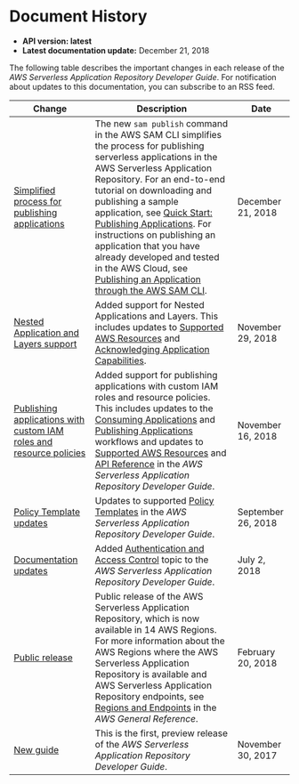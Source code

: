 # Document History<a name="doc-history"></a>
+ **API version: latest**
+ **Latest documentation update:** December 21, 2018

The following table describes the important changes in each release of the *AWS Serverless Application Repository Developer Guide*\. For notification about updates to this documentation, you can subscribe to an RSS feed\.

| Change | Description | Date | 
| --- |--- |--- |
| [Simplified process for publishing applications](#doc-history) | The new `sam publish` command in the AWS SAM CLI simplifies the process for publishing serverless applications in the AWS Serverless Application Repository\. For an end\-to\-end tutorial on downloading and publishing a sample application, see [Quick Start: Publishing Applications](https://docs.aws.amazon.com/serverlessrepo/latest/devguide/serverlessrepo-quick-start.html)\. For instructions on publishing an application that you have already developed and tested in the AWS Cloud, see [Publishing an Application through the AWS SAM CLI](https://docs.aws.amazon.com/serverlessrepo/latest/devguide/serverless-app-publishing-applications.html#publishing-application-through-cli)\. | December 21, 2018 | 
| [Nested Application and Layers support](#doc-history) | Added support for Nested Applications and Layers\. This includes updates to [Supported AWS Resources](https://docs.aws.amazon.com/serverlessrepo/latest/devguide/using-aws-sam.html#supported-resources-for-serverlessrepo) and [Acknowledging Application Capabilities](https://docs.aws.amazon.com/serverlessrepo/latest/devguide/acknowledging-application-capabilities.html)\. | November 29, 2018 | 
| [Publishing applications with custom IAM roles and resource policies](#doc-history) | Added support for publishing applications with custom IAM roles and resource policies\. This includes updates to the [Consuming Applications](https://docs.aws.amazon.com/serverlessrepo/latest/devguide/serverlessrepo-consuming-applications.html) and [Publishing Applications](https://docs.aws.amazon.com/serverlessrepo/latest/devguide/serverlessrepo-publishing-applications.html) workflows and updates to [Supported AWS Resources](https://docs.aws.amazon.com/serverlessrepo/latest/devguide/using-aws-sam.html#supported-resources-for-serverlessrepo) and [API Reference](https://docs.aws.amazon.com/serverlessrepo/latest/devguide/resources.html) in the *AWS Serverless Application Repository Developer Guide*\. | November 16, 2018 | 
| [Policy Template updates](#doc-history) | Updates to supported [ Policy Templates](https://docs.aws.amazon.com/serverlessrepo/latest/devguide/using-aws-sam.html#serverlessrepo-policy-templates) in the *AWS Serverless Application Repository Developer Guide*\. | September 26, 2018 | 
| [Documentation updates](#doc-history) | Added [Authentication and Access Control](https://docs.aws.amazon.com/serverlessrepo/latest/devguide/serverlessrepo-auth-and-access-control.html) topic to the *AWS Serverless Application Repository Developer Guide*\. | July 2, 2018 | 
| [Public release](#doc-history) | Public release of the AWS Serverless Application Repository, which is now available in 14 AWS Regions\. For more information about the AWS Regions where the AWS Serverless Application Repository is available and AWS Serverless Application Repository endpoints, see [Regions and Endpoints](https://docs.aws.amazon.com/general/latest/gr/rande.html#serverlessrepo_region) in the *AWS General Reference*\. | February 20, 2018 | 
| [New guide](#doc-history) | This is the first, preview release of the *AWS Serverless Application Repository Developer Guide*\. | November 30, 2017 | 